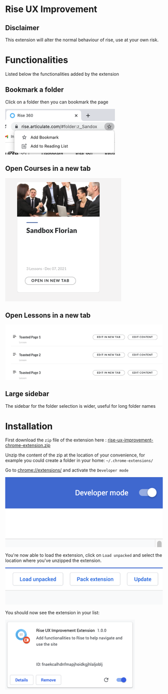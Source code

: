 # Rise UX Improvement

## Disclaimer

This extension will alter the normal behaviour of rise, use at your own risk. 

# Functionalities

Listed below the functionalities added by the extension

## Bookmark a folder 

Click on a folder then you can bookmark the page

![Bookmark preview](./docs/media/bookmark-preview.png)

## Open Courses in a new tab

![Open course in a new tab](./docs/media/open-course-new-tab.png)

## Open Lessons in a new tab

![Open lessons in a new tab](./docs/media/open-lesson-new-tab-preview.png)

## Large sidebar

The sidebar for the folder selection is wider, useful for long folder names

# Installation

First download the `zip` file of the extension here : [rise-ux-improvement-chrome-extension.zip](https://github.com/florianpasteur/rise-ux-improvement/archive/refs/heads/master.zip)

Unzip the content of the zip at the location of your convenience, for example you could create a folder in your home: `~/.chrome-extensions/`

Go to [chrome://extensions/](chrome://extensions/) and activate the `Developer mode`

![Developer Mode button](./docs/media/developer-mode.png)

You're now able to load the extension, click on `Load unpacked` and select the location where you've unzipped the extension.

![Load unpacked button](./docs/media/load-extension-options.png)

You should now see the extension in your list:

![Extension preview in list](./docs/media/extension-preview-list.png)
